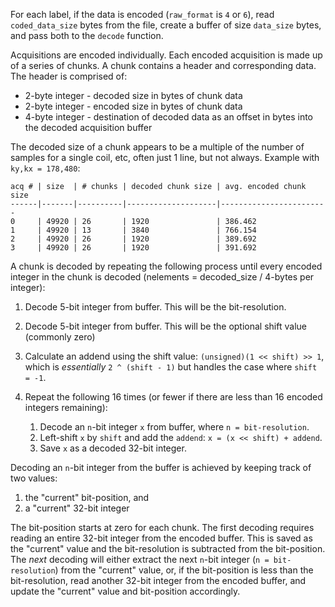 For each label, if the data is encoded (`raw_format` is `4` or `6`), read `coded_data_size` bytes from the file, create a buffer of size `data_size` bytes, and pass both to the `decode` function.

Acquisitions are encoded individually. Each encoded acquisition is made up of a series of chunks. A chunk contains a header and corresponding data. The header is comprised of:

- 2-byte integer - decoded size in bytes of chunk data
- 2-byte integer - encoded size in bytes of chunk data
- 4-byte integer - destination of decoded data as an offset in bytes into the decoded acquisition buffer

The decoded size of a chunk appears to be a multiple of the number of samples for a single coil, etc, often just 1 line, but not always.
Example with `ky,kx = 178,480`:

    acq # | size  | # chunks | decoded chunk size | avg. encoded chunk size
    ------|-------|----------|--------------------|------------------------
    0     | 49920 | 26       | 1920               | 386.462
    1     | 49920 | 13       | 3840               | 766.154
    2     | 49920 | 26       | 1920               | 389.692
    3     | 49920 | 26       | 1920               | 391.692

A chunk is decoded by repeating the following process until every encoded integer in the chunk is decoded (nelements = decoded_size / 4-bytes per integer):

1. Decode 5-bit integer from buffer. This will be the bit-resolution.
1. Decode 5-bit integer from buffer. This will be the optional shift value (commonly zero)
1. Calculate an addend using the shift value: `(unsigned)(1 << shift) >> 1`, which is *essentially* `2 ^ (shift - 1)` but handles the case where `shift = -1`.
1. Repeat the following 16 times (or fewer if there are less than 16 encoded integers remaining):

    1. Decode an `n`-bit integer `x` from buffer, where `n = bit-resolution`.
    1. Left-shift `x` by `shift` and add the `addend`: `x = (x << shift) + addend`.
    1. Save `x` as a decoded 32-bit integer.

Decoding an `n`-bit integer from the buffer is achieved by keeping track of two values:

1. the "current" bit-position, and
2. a "current" 32-bit integer

The bit-position starts at zero for each chunk. The first decoding requires reading an entire 32-bit integer from the encoded buffer. This is saved as the "current" value and the bit-resolution is subtracted from the bit-position. The *next* decoding will either extract the next `n`-bit integer (`n = bit-resolution`) from the "current" value, or, if the bit-position is less than the bit-resolution, read another 32-bit integer from the encoded buffer, and update the "current" value and bit-position accordingly.
